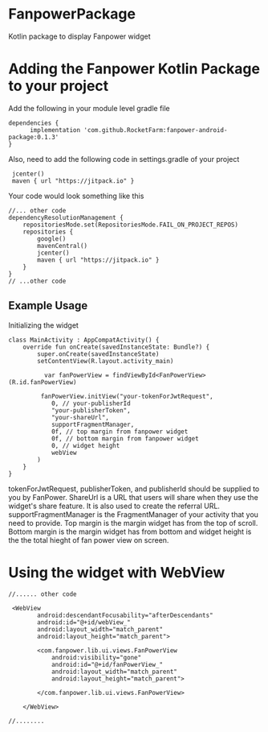# FanpowerPackage
Kotlin package to display Fanpower widget

# Adding the Fanpower Kotlin Package to your project
Add the following in your module level gradle file

```
dependencies {
      implementation 'com.github.RocketFarm:fanpower-android-package:0.1.3'
}
```

Also, need to add the following code in settings.gradle of your project 

```
 jcenter()
 maven { url "https://jitpack.io" }
```
Your code would look something like this
```
//... other code
dependencyResolutionManagement {
    repositoriesMode.set(RepositoriesMode.FAIL_ON_PROJECT_REPOS)
    repositories {
        google()
        mavenCentral()
        jcenter()
        maven { url "https://jitpack.io" }
    }
}
// ...other code
```

## Example Usage
 Initializing the widget

```
class MainActivity : AppCompatActivity() {
    override fun onCreate(savedInstanceState: Bundle?) {
        super.onCreate(savedInstanceState)
        setContentView(R.layout.activity_main)
        
          var fanPowerView = findViewById<FanPowerView>(R.id.fanPowerView)
        
         fanPowerView.initView("your-tokenForJwtRequest",
            0, // your-publisherId
            "your-publisherToken",
            "your-shareUrl",
            supportFragmentManager,
            0f, // top margin from fanpower widget
            0f, // bottom margin from fanpower widget
            0, // widget height
            webView
        )
    }
}
```
tokenForJwtRequest, publisherToken, and publisherId should be supplied to you by FanPower. ShareUrl is a URL that users will share when they use the widget's share feature. It is also used to create the referral URL. supportFragmentManager is the FragmentManager of your activity that you need to provide. 
Top margin is the margin widget has from the top of scroll. Bottom margin is the margin widget has from bottom and widget height is the the total hieght of fan power view on screen. 

# Using the widget with WebView 

```
//...... other code

 <WebView
        android:descendantFocusability="afterDescendants"
        android:id="@+id/webView_"
        android:layout_width="match_parent"
        android:layout_height="match_parent">

        <com.fanpower.lib.ui.views.FanPowerView
            android:visibility="gone"
            android:id="@+id/fanPowerView_"
            android:layout_width="match_parent"
            android:layout_height="match_parent">

        </com.fanpower.lib.ui.views.FanPowerView>

    </WebView>

//........

```

